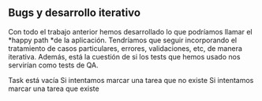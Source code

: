 ## Bugs y desarrollo iterativo

Con todo el trabajo anterior hemos desarrollado lo que podríamos llamar el *happy path *de la aplicación. Tendríamos que seguir incorporando el tratamiento de casos particulares, errores, validaciones, etc, de manera iterativa. Además, está la cuestión de si los tests que hemos usado nos servirían como tests de QA.

Task está vacía
Si intentamos marcar una tarea que no existe
Si intentamos marcar una tarea que existe
